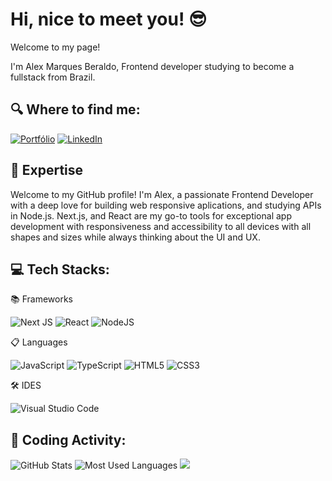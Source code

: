 # Hi, nice to meet you! 😎

Welcome to my page!

I'm Alex Marques Beraldo, Frontend developer studying to become a fullstack from Brazil. 

## 🔍 Where to find me:

[![Portfólio](https://img.shields.io/badge/Portf%C3%B3lio-9347FF?style=for-the-badge&logoColor=white)](alexmarquesberaldo.com)
[![LinkedIn](https://img.shields.io/badge/linkedin-%230077B5.svg?style=for-the-badge&logo=linkedin&logoColor=white)](https://www.linkedin.com/in/fernando-vasconcelos-melo-costa-725726231/)

## 🎯 Expertise
Welcome to my GitHub profile! I'm Alex, a passionate Frontend Developer with a deep love for building web responsive aplications, and studying APIs in Node.js. Next.js, and React are my go-to tools for exceptional app development with responsiveness and accessibility to all devices with all shapes and sizes while always thinking about the UI and UX.

## 💻 Tech Stacks:

📚 Frameworks

![Next JS](https://img.shields.io/badge/Next-black?style=for-the-badge&logo=next.js&logoColor=white)
![React](https://img.shields.io/badge/react-%2320232a.svg?style=for-the-badge&logo=react&logoColor=%2361DAFB)
![NodeJS](https://img.shields.io/badge/node.js-6DA55F?style=for-the-badge&logo=node.js&logoColor=white)

📋 Languages

![JavaScript](https://img.shields.io/badge/javascript-%23323330.svg?style=for-the-badge&logo=javascript&logoColor=%23F7DF1E)
![TypeScript](https://img.shields.io/badge/typescript-%23007ACC.svg?style=for-the-badge&logo=typescript&logoColor=white)
![HTML5](https://img.shields.io/badge/html5-%23E34F26.svg?style=for-the-badge&logo=html5&logoColor=white)
![CSS3](https://img.shields.io/badge/css3-%231572B6.svg?style=for-the-badge&logo=css3&logoColor=white)

🛠️ IDES

![Visual Studio Code](https://img.shields.io/badge/Visual%20Studio%20Code-0078d7.svg?style=for-the-badge&logo=visual-studio-code&logoColor=white)

## 🚀 Coding Activity:

![GitHub Stats](https://github-readme-stats.vercel.app/api?username=AlexMarqB&show_icons=true&theme=react)
![Most Used Languages](https://github-readme-stats.vercel.app/api/top-langs/?username=AlexMarqB&layout=compact&theme=react)
![](https://github-readme-streak-stats.herokuapp.com/?user=AlexMarqB&theme=react)
